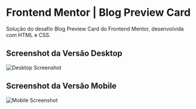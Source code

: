 # Frontend Mentor | Blog Preview Card

Solução do desafio Blog Preview Card do Frontend Mentor, desenvolvida com HTML e CSS.

## Screenshot da Versão Desktop
![Desktop Screenshot](https://github.com/santanavanessa/Frontend-Mentor-Blog-Preview-Card/assets/48105425/ed245304-648e-451b-a218-4f9c2eeca08a)

## Screenshot da Versão Mobile
![Mobile Screenshot](https://github.com/santanavanessa/Frontend-Mentor-Blog-Preview-Card/assets/48105425/482be9d7-e5a7-4b23-b496-de2de2d781fc)

